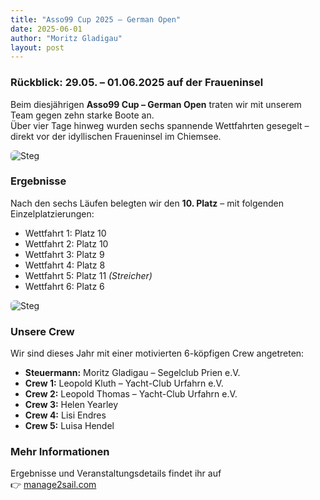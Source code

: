 ```yaml
---
title: "Asso99 Cup 2025 – German Open"
date: 2025-06-01
author: "Moritz Gladigau"
layout: post
---
```


### Rückblick: 29.05. – 01.06.2025 auf der Fraueninsel

Beim diesjährigen **Asso99 Cup – German Open** traten wir mit unserem Team gegen zehn starke Boote an.  
Über vier Tage hinweg wurden sechs spannende Wettfahrten gesegelt – direkt vor der idyllischen Fraueninsel im Chiemsee.

<img src="{{ '/assets/images/IMG_1573.jpeg' | relative_url }}" alt="Steg" style="max-width: 100%; border-radius: 6px;" />

### Ergebnisse

Nach den sechs Läufen belegten wir den **10. Platz** – mit folgenden Einzelplatzierungen:

- Wettfahrt 1: Platz 10  
- Wettfahrt 2: Platz 10  
- Wettfahrt 3: Platz 9  
- Wettfahrt 4: Platz 8  
- Wettfahrt 5: Platz 11 _(Streicher)_  
- Wettfahrt 6: Platz 6

<img src="{{ '/assets/images/IMG_1569.jpeg' | relative_url }}" alt="Steg" style="max-width: 100%; border-radius: 6px;" />

### Unsere Crew

Wir sind dieses Jahr mit einer motivierten 6-köpfigen Crew angetreten:

- **Steuermann:** Moritz Gladigau – Segelclub Prien e.V.  
- **Crew 1:** Leopold Kluth – Yacht-Club Urfahrn e.V.  
- **Crew 2:** Leopold Thomas – Yacht-Club Urfahrn e.V.  
- **Crew 3:** Helen Yearley  
- **Crew 4:** Lisi Endres  
- **Crew 5:** Luisa Hendel

### Mehr Informationen

Ergebnisse und Veranstaltungsdetails findet ihr auf  
👉 [manage2sail.com](https://www.manage2sail.com/de-DE/event/c924d2da-d4e2-440b-aec2-47f18b80f558#!/)
